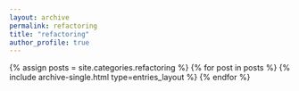 ```yaml
---
layout: archive
permalink: refactoring
title: "refactoring"
author_profile: true
---
```


{% assign posts = site.categories.refactoring %}
{% for post in posts %}
{% include archive-single.html type=entries_layout %}
{% endfor %}
